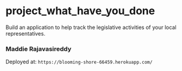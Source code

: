 # project_what_have_you_done
Build an application to help track the legislative activities of your local representatives.

<h3>Maddie Rajavasireddy</h3>

Deployed at: `https://blooming-shore-66459.herokuapp.com/`